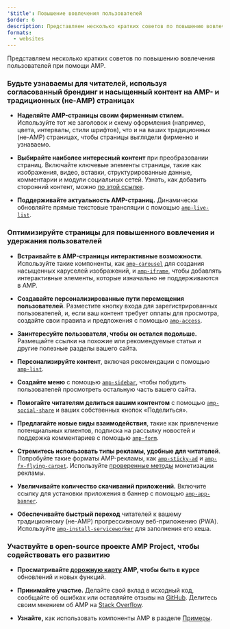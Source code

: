 ```yaml
---
'$title': Повышение вовлечения пользователей
$order: 6
description: Представляем несколько кратких советов по повышению вовлечения пользователей при помощи AMP. Будьте узнаваемы для читателей, используя согласованный брендинг и насыщенный контент на AMP- и традиционных (не-AMP) страницах
formats:
  - websites
---
```


Представляем несколько кратких советов по повышению вовлечения пользователей при помощи AMP.

### Будьте узнаваемы для читателей, используя согласованный брендинг и насыщенный контент на AMP- и традиционных (не-AMP) страницах

- **Наделяйте AMP-страницы своим фирменным стилем.** Используйте тот же заголовок и схему оформления (например, цвета, интервалы, стили шрифтов), что и на ваших традиционных (не-AMP) страницах, чтобы страницы выглядели фирменно и узнаваемо.

- **Выбирайте наиболее интересный контент** при преобразовании страниц. Включайте ключевые элементы страницы, такие как изображения, видео, вставки, структурированные данные, комментарии и модули социальных сетей. Узнать, как добавить сторонний контент, можно [по этой ссылке](../../../documentation/guides-and-tutorials/develop/media_iframes_3p/third_party_components.md).

- **Поддерживайте актуальность AMP-страниц.** Динамически обновляйте прямые текстовые трансляции с помощью [`amp-live-list`](../../../documentation/components/reference/amp-live-list.md).

### Оптимизируйте страницы для повышенного вовлечения и удержания пользователей

- **Встраивайте в AMP-страницы интерактивные возможности**. Используйте такие компоненты, как [`amp-carousel`](../../../documentation/components/reference/amp-carousel.md) для создания насыщенных каруселей изображений, и [`amp-iframe`](../../../documentation/components/reference/amp-iframe.md), чтобы добавлять интерактивные элементы, которые изначально не поддерживаются в AMP.

- **Создавайте персонализированные пути перемещения пользователей**. Разместите кнопку входа для зарегистрированных пользователей, и, если ваш контент требует оплаты для просмотра, создайте свои правила и предложения с помощью [`amp-access`](../../../documentation/components/reference/amp-access.md).

- **Заинтересуйте пользователя, чтобы он остался подольше.** Размещайте ссылки на похожие или рекомендуемые статьи и другие полезные разделы вашего сайта.

- **Персонализируйте контент**, включая рекомендации с помощью [`amp-list`](../../../documentation/components/reference/amp-list.md).

- **Создайте меню** с помощью [`amp-sidebar`](../../../documentation/components/reference/amp-sidebar.md), чтобы побудить пользователей просмотреть остальную часть вашего сайта.

- **Помогайте читателям делиться вашим контентом** с помощью [`amp-social-share`](../../../documentation/components/reference/amp-social-share.md) и ваших собственных кнопок «Поделиться».

- **Предлагайте новые виды взаимодействия**, такие как привлечение потенциальных клиентов, подписка на рассылку новостей и поддержка комментариев с помощью [`amp-form`](../../../documentation/components/reference/amp-form.md).

- **Стремитесь использовать типы рекламы, удобные для читателей**. Попробуйте такие форматы AMP-рекламы, как [`amp-sticky-ad`](../../../documentation/components/reference/amp-sticky-ad.md) и [`amp-fx-flying-carpet`](../../../documentation/components/reference/amp-fx-flying-carpet.md). Используйте [проверенные методы](../../../documentation/guides-and-tutorials/develop/monetization/index.md) монетизации рекламы.

- **Увеличивайте количество скачиваний приложений.** Включите ссылку для установки приложения в баннер с помощью [`amp-app-banner`](../../../documentation/components/reference/amp-app-banner.md).

- **Обеспечивайте быстрый переход** читателей к вашему традиционному (не-AMP) прогрессивному веб-приложению (PWA). Используйте [`amp-install-serviceworker`](../../../documentation/components/reference/amp-install-serviceworker.md) для заполнения его кеша.

### Участвуйте в open-source проекте AMP Project, чтобы содействовать его развитию

- **Просматривайте [дорожную карту](../../../community/roadmap.html) AMP, чтобы быть в курсе** обновлений и новых функций.

- **Принимайте участие.** Делайте свой вклад в исходный код, сообщайте об ошибках или оставляйте отзывы на [GitHub](https://github.com/ampproject/amphtml/blob/master/CONTRIBUTING.md). Делитесь своим мнением об AMP на [Stack Overflow](https://stackoverflow.com/questions/tagged/amp-html).

- **Узнайте,** как использовать компоненты AMP в разделе [Примеры](../../../documentation/examples/index.html).
